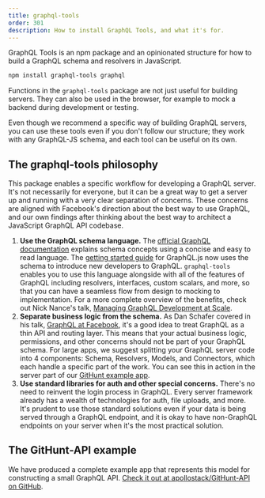 ```yaml
---
title: graphql-tools
order: 301
description: How to install GraphQL Tools, and what it's for.
---
```


GraphQL Tools is an npm package and an opinionated structure for how to build a GraphQL schema and resolvers in JavaScript.

```txt
npm install graphql-tools graphql
```

Functions in the `graphql-tools` package are not just useful for building servers. They can also be used in the browser, for example to mock a backend during development or testing.

Even though we recommend a specific way of building GraphQL servers, you can use these tools even if you don't follow our structure; they work with any GraphQL-JS schema, and each tool can be useful on its own.

<h2 id="recommendations">The graphql-tools philosophy</h2>

This package enables a specific workflow for developing a GraphQL server. It's not necessarily for everyone, but it can be a great way to get a server up and running with a very clear separation of concerns. These concerns are aligned with Facebook's direction about the best way to use GraphQL, and our own findings after thinking about the best way to architect a JavaScript GraphQL API codebase.

1. **Use the GraphQL schema language.** The [official GraphQL documentation](http://graphql.org/learn/schema/) explains schema concepts using a concise and easy to read language. The [getting started guide](http://graphql.org/graphql-js/) for GraphQL.js now uses the schema to introduce new developers to GraphQL. `graphql-tools` enables you to use this language alongside with all of the features of GraphQL including resolvers, interfaces, custom scalars, and more, so that you can have a seamless flow from design to mocking to implementation. For a more complete overview of the benefits, check out Nick Nance's talk, [Managing GraphQL Development at Scale](https://www.youtube.com/watch?v=XOM8J4LaYFg).
2. **Separate business logic from the schema.** As Dan Schafer covered in his talk, [GraphQL at Facebook](https://medium.com/apollo-stack/graphql-at-facebook-by-dan-schafer-38d65ef075af#.jduhdwudr), it's a good idea to treat GraphQL as a thin API and routing layer. This means that your actual business logic, permissions, and other concerns should not be part of your GraphQL schema. For large apps, we suggest splitting your GraphQL server code into 4 components: Schema, Resolvers, Models, and Connectors, which each handle a specific part of the work. You can see this in action in the server part of our [GitHunt example app](https://github.com/apollostack/GitHunt-API/blob/master/api/schema.js).
3. **Use standard libraries for auth and other special concerns.** There's no need to reinvent the login process in GraphQL. Every server framework already has a wealth of technologies for auth, file uploads, and more. It's prudent to use those standard solutions even if your data is being served through a GraphQL endpoint, and it is okay to have non-GraphQL endpoints on your server when it's the most practical solution.

<h2 id="example">The GitHunt-API example</h2>

We have produced a complete example app that represents this model for constructing a small GraphQL API. [Check it out at apollostack/GitHunt-API on GitHub](https://github.com/apollostack/GitHunt-API).
